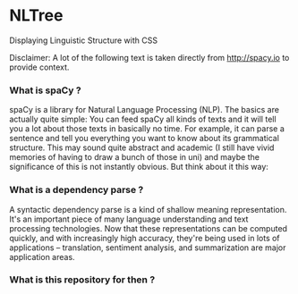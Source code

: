 # NLTree
Displaying Linguistic Structure with CSS

Disclaimer: A lot of the following text is taken directly from http://spacy.io to provide context.

### What is spaCy ?
spaCy is a library for Natural Language Processing (NLP). The basics are actually quite simple: You can feed spaCy all kinds of texts and it will tell you a lot about those texts in basically no time. For example, it can parse a sentence and tell you everything you want to know about its grammatical structure. This may sound quite abstract and academic (I still have vivid memories of having to draw a bunch of those in uni) and maybe the significance of this is not instantly obvious. But think about it this way:

### What is a dependency parse ?
A syntactic dependency parse is a kind of shallow meaning representation. It's an important piece of many language understanding and text processing technologies. Now that these representations can be computed quickly, and with increasingly high accuracy, they're being used in lots of applications – translation, sentiment analysis, and summarization are major application areas.

### What is this repository for then ?
